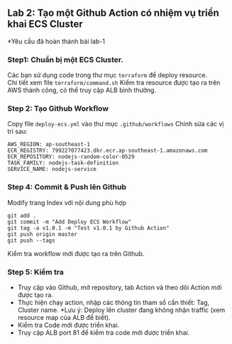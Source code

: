 ## Lab 2: Tạo một Github Action có nhiệm vụ triển khai ECS Cluster
*Yêu cầu đã hoàn thành bài lab-1

### Step1: Chuẩn bị một ECS Cluster.

Các bạn sử dụng code trong thư mục `terraform` để deploy resource.  
Chi tiết xem file `terraform/command.sh`
Kiểm tra resource được tạo ra trên AWS thành công, có thể truy cập ALB bình thường.

### Step 2: Tạo Github Workflow
Copy file `deploy-ecs.yml` vào thư mục `.github/workflows` 
Chỉnh sửa các vị trí sau:
```
AWS_REGION: ap-southeast-1
ECR_REGISTRY: 799227077423.dkr.ecr.ap-southeast-1.amazonaws.com
ECR_REPOSITORY: nodejs-random-color-0529
TASK_FAMILY: nodejs-task-definition
SERVICE_NAME: nodejs-service
```
### Step 4: Commit & Push lên Github
Modify trang Index với nội dung phù hợp
```
git add .
git commit -m "Add Deploy ECS Workflow"
git tag -a v1.0.1 -m "Test v1.0.1 by Github Action"
git push origin master
git push --tags
```
Kiểm tra workflow mới được tạo ra trên Github.

### Step 5: Kiểm tra
- Truy cập vào Github, mở repository, tab Action và theo dõi Action mới được tạo ra.  
- Thực hiện chạy action, nhập các thông tin tham số cần thiết: Tag, Cluster name.
*Lưu ý: Deploy lên cluster đang không nhận traffic (xem resource map của ALB để biết).  
- Kiểm tra Code mới được triển khai.
- Truy cập ALB port 81 để kiểm tra code mới được triển khai.
